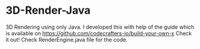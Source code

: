 # 3D-Render-Java
3D Rendering using only Java.
I developed this with help of the guide which is available on
https://github.com/codecrafters-io/build-your-own-x 
Check it out!
Check RenderEngine.java file for the code.
